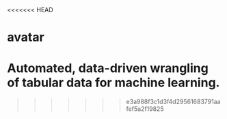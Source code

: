 <<<<<<< HEAD
# avatar

Automated, data-driven wrangling of tabular data for machine learning.
=======

>>>>>>> e3a988f3c1d3f4d29561683791aafef5a2f19825
